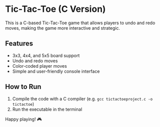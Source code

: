 # Tic-Tac-Toe (C Version)

This is a C-based Tic-Tac-Toe game that allows players to undo and redo moves, making the game more interactive and strategic.

## Features
- 3x3, 4x4, and 5x5 board support
- Undo and redo moves
- Color-coded player moves
- Simple and user-friendly console interface


## How to Run
1. Compile the code with a C compiler (e.g. `gcc tictactoeproject.c -o tictactoe`)
2. Run the executable in the terminal

Happy playing! 🎮
